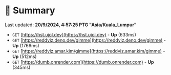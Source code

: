 # 📖 Summary
Last updated: **20/9/2024, 4:57:25 PTG "Asia/Kuala_Lumpur"**

- `GET` [https://hst.ujol.dev](https://hst.ujol.dev) - **Up** (633ms)
- `GET` [https://reddviz.deno.dev/gimme](https://reddviz.deno.dev/gimme) - **Up** (1766ms)
- `GET` [https://reddviz.amar.kim/gimme](https://reddviz.amar.kim/gimme) - **Up** (512ms)
- `GET` [https://dumb.onrender.com](https://dumb.onrender.com) - **Up** (345ms)
